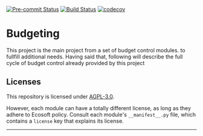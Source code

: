 
<!-- /!\ Non OCA Context : Set here the badge of your runbot / runboat instance. -->
[![Pre-commit Status](https://github.com/ecosoft-odoo/budgeting/actions/workflows/pre-commit.yml/badge.svg?branch=16.0)](https://github.com/ecosoft-odoo/budgeting/actions/workflows/pre-commit.yml?query=branch%3A16.0)
[![Build Status](https://github.com/ecosoft-odoo/budgeting/actions/workflows/test.yml/badge.svg?branch=16.0)](https://github.com/ecosoft-odoo/budgeting/actions/workflows/test.yml?query=branch%3A16.0)
[![codecov](https://codecov.io/gh/ecosoft-odoo/budgeting/branch/16.0/graph/badge.svg)](https://codecov.io/gh/ecosoft-odoo/budgeting)
<!-- /!\ Non OCA Context : Set here the badge of your translation instance. -->

<!-- /!\ do not modify above this line -->

# Budgeting

This project is the main project from a set of budget control modules. to fullfill additional needs. Having said that, following will describe the full cycle of budget control already provided by this project

<!-- /!\ do not modify below this line -->

<!-- prettier-ignore-start -->

<!-- prettier-ignore-end -->

## Licenses

This repository is licensed under [AGPL-3.0](LICENSE).

However, each module can have a totally different license, as long as they adhere to Ecosoft
policy. Consult each module's `__manifest__.py` file, which contains a `license` key
that explains its license.

----
<!-- /!\ Non OCA Context : Set here the full description of your organization. -->
